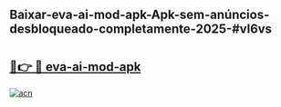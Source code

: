 ## Baixar-eva-ai-mod-apk-Apk-sem-anúncios-desbloqueado-completamente-2025-#vl6vs

# <h2><a href="https://ainizakaria.my?title=eva-ai-mod-apk&ref=22M">🔗👉 🔴 eva-ai-mod-apk</a></h2>

[![acn](https://github.com/user-attachments/assets/0f9c940e-d8b0-45ae-aac7-cd30a18b3e1c)](https://ainizakaria.my?title=eva-ai-mod-apk&ref=22M)

